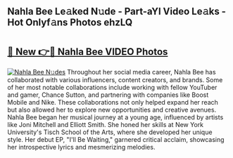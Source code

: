 ## Nahla Bee Le𝚊ked N𝚞de - Part-aYl Video Le𝚊ks - Hot Onlyf𝚊ns Photos ehzLQ

# <h2><a href="http://ab50385.deff.icu/?id=Nahla+Bee">🔗 New 👉🔴 Nahla Bee VIDEO Photos</a></h2>

[![Nahla Bee N𝚞des](https://i.imgur.com/rIISA9y.gif)](http://ab50385.deff.icu/?id=Nahla+Bee)
Throughout her social media career, Nahla Bee has collaborated with various influencers, content creators, and brands. Some of her most notable collaborations include working with fellow YouTuber and gamer, Chance Sutton, and partnering with companies like Boost Mobile and Nike. These collaborations not only helped expand her reach but also allowed her to explore new opportunities and creative avenues. Nahla Bee began her musical journey at a young age, influenced by artists like Joni Mitchell and Elliott Smith. She honed her skills at New York University's Tisch School of the Arts, where she developed her unique style. Her debut EP, "I'll Be Waiting," garnered critical acclaim, showcasing her introspective lyrics and mesmerizing melodies.

